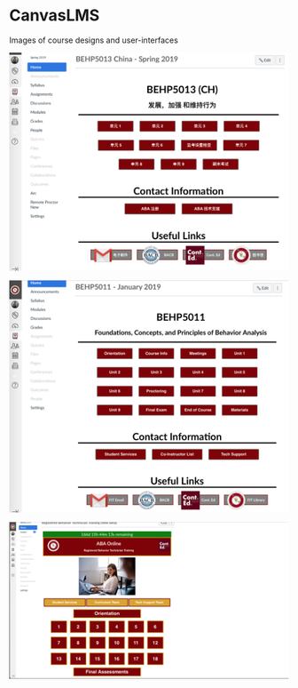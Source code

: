 # CanvasLMS
Images of course designs and user-interfaces

![](images/China_Course.png)

![](images/Course_Design_2.png)

![](images/Homepage%20RBT%20w%20Timer.png)


